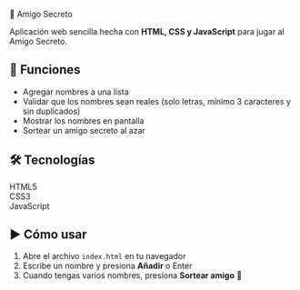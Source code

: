  🎁 Amigo Secreto

Aplicación web sencilla hecha con **HTML, CSS y JavaScript** para jugar al Amigo Secreto.

## 🚀 Funciones
- Agregar nombres a una lista  
- Validar que los nombres sean reales (solo letras, mínimo 3 caracteres y sin duplicados)  
- Mostrar los nombres en pantalla  
- Sortear un amigo secreto al azar  

## 🛠️ Tecnologías
HTML5  
CSS3  
JavaScript  

## ▶️ Cómo usar
1. Abre el archivo `index.html` en tu navegador  
2. Escribe un nombre y presiona **Añadir** o Enter  
3. Cuando tengas varios nombres, presiona **Sortear amigo** 🎉
